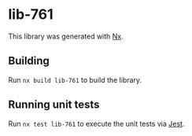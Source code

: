 # lib-761

This library was generated with [Nx](https://nx.dev).

## Building

Run `nx build lib-761` to build the library.

## Running unit tests

Run `nx test lib-761` to execute the unit tests via [Jest](https://jestjs.io).
